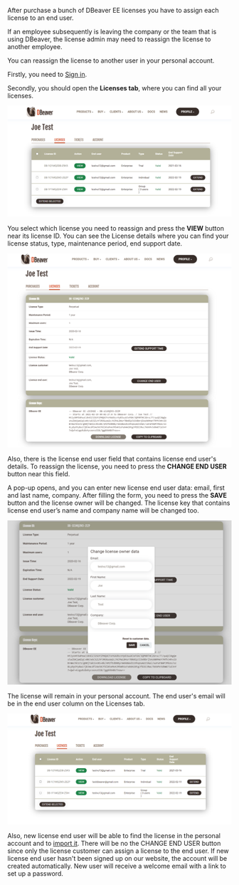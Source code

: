 After purchase a bunch of DBeaver EE licenses you have to assign each license to an end user.

If an employee subsequently is leaving the company or the team that is using DBeaver, the license admin may need to reassign the license to another employee.

You can reassign the license to another user in your personal account.

Firstly, you need to [Sign in](https://dbeaver.com/signin/).

Secondly, you should open the **Licenses tab**, where you can find all your licenses. 

![](images/license/tab-licenses.png)

You select which license you need to reassign and press the **VIEW** button near its license ID. You can see the License details where you can find your license status, type, maintenance period, end support date.

![](images/license/view-lic.png)

Also, there is the license end user field that contains license end user's details. To reassign the license, you need to press the **CHANGE END USER** button near this field.

A pop-up opens, and you can enter new license end user data: email, first and last name, company. After filling the form, you need to press the **SAVE** button and the license owner will be changed. The license key that contains  license end user’s name and company name will be changed too.

![](images/license/change-form.png)

The license will remain in your personal account. The end user's email will be in the end user column on the Licenses tab.

![](images/license/tab-new.png)

Also, new license end user will be able to find the license in the personal account and to [import it](https://dbeaver.com/docs/wiki/How-to-Import-License/). There will be no the CHANGE END USER button since only the license customer can assign a license to the end user. If new license end user hasn't been signed up on our website, the account will be created automatically. New user will receive a welcome email with a link to set up a password.
